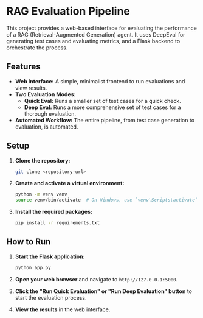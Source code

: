# RAG Evaluation Pipeline

This project provides a web-based interface for evaluating the performance of a RAG (Retrieval-Augmented Generation) agent. It uses DeepEval for generating test cases and evaluating metrics, and a Flask backend to orchestrate the process.

## Features

- **Web Interface:** A simple, minimalist frontend to run evaluations and view results.
- **Two Evaluation Modes:** 
    - **Quick Eval:** Runs a smaller set of test cases for a quick check.
    - **Deep Eval:** Runs a more comprehensive set of test cases for a thorough evaluation.
- **Automated Workflow:** The entire pipeline, from test case generation to evaluation, is automated.

## Setup

1.  **Clone the repository:**
    ```bash
    git clone <repository-url>
    ```

2.  **Create and activate a virtual environment:**
    ```bash
    python -m venv venv
    source venv/bin/activate  # On Windows, use `venv\Scripts\activate`
    ```

3.  **Install the required packages:**
    ```bash
    pip install -r requirements.txt
    ```

## How to Run

1.  **Start the Flask application:**
    ```bash
    python app.py
    ```

2.  **Open your web browser** and navigate to `http://127.0.0.1:5000`.

3.  **Click the "Run Quick Evaluation" or "Run Deep Evaluation" button** to start the evaluation process.

4.  **View the results** in the web interface.
